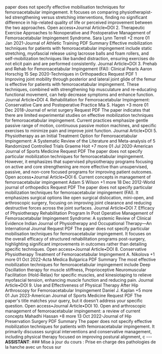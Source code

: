 paper does not specify effective mobilisation techniques for femoroacetabular impingement. It focuses on comparing physiotherapist-led strengthening versus stretching interventions, finding no significant difference in hip-related quality of life or perceived improvement between the two approaches. Open access•Journal Article•DOI 2. Therapeutic Exercise Approaches to Nonoperative and Postoperative Management of Femoroacetabular Impingement Syndrome. Sara Lynn Terrell +2 more 01 Jan 2021-Journal of Athletic Training PDF Summary Effective mobilization techniques for patients with femoroacetabular impingement include static stretching, myofascial release using lacrosse balls and foam rollers, and self-mobilization techniques like banded distraction, ensuring exercises do not elicit pain and are performed consistently. Journal Article•DOI 3. Prehab and Rehab for Femoroacetabular Impingement (FAI): Clinical Pearls Aaron Horschig 15 Sep 2020-Techniques in Orthopaedics Request PDF 1 Improving joint mobility through posterior and lateral joint glide of the femur is effective for patients with femoroacetabular impingement. These techniques, combined with strengthening hip musculature and re-educating functional movement, can help decrease symptoms and enhance function. Journal Article•DOI 4. Rehabilitation for Femoroacetabular Impingement: Conservative Care and Postoperative Practice Mia S. Hagen +3 more 01 Dec 2018-Journal of wrist surgery Request PDF The paper indicates that there are limited experimental studies on effective mobilization techniques for femoroacetabular impingement. Current practices emphasize gentle passive range of motion, continuous passive motion machines, and specific exercises to minimize pain and improve joint function. Journal Article•DOI 5. Physiotherapy as an Initial Treatment Option for Femoroacetabular Impingement: A Systematic Review of the Literature and Meta-analysis of 5 Randomized Controlled Trials Graeme Hoit +7 more 01 Jul 2020-American Journal of Sports Medicine Request PDF The paper does not specify particular mobilization techniques for femoroacetabular impingement. However, it emphasizes that supervised physiotherapy programs focusing on active and core strengthening are more effective than unsupervised, passive, and non-core focused programs for improving patient outcomes. Open access•Journal Article•DOI 6. Current concepts in management of femoroacetabular impingement Adam S Wilson +1 more 18 Dec 2012-World journal of orthopedics Request PDF The paper does not specify particular mobilization techniques for femoroacetabular impingement (FAI). It emphasizes surgical options like open surgical dislocation, mini-open, and arthroscopic surgery, focusing on improving joint clearance and reducing destructive forces across the joint surfaces. Journal Article•DOI 7. Efficacy of Physiotherapy Rehabilitation Program In Post Operative Management of Femoroacetabular Impingement Syndrome: A systemic Review of Clinical Evidence Indian Journal of Physiotherapy and Occupational Therapy—An International Journal Request PDF The paper does not specify particular mobilisation techniques for femoroacetabular impingement. It focuses on the overall efficacy of structured rehabilitation programs post-surgery, highlighting significant improvements in outcomes rather than detailing specific techniques. Open access•Journal Article•DOI 8. Conservative Physiotherapy Treatment of Femoroacetabular Impingement A. Nikolova +1 more 01 Oct 2022-Acta Medica Bulgarica PDF Summary The most effective mobilization techniques for femoroacetabular impingement include Deep Oscillation therapy for muscle stiffness, Proprioceptive Neuromuscular Facilitation (Hold-Relax) for specific muscles, and kinesiotaping to relieve myofascial tension, enhancing muscle function and reducing pain. Journal Article•DOI 9. Use and Effectiveness of Physical Therapy After Hip Arthroscopy for Femoroacetabular Impingement Daniel J. Kaplan +5 more 01 Jun 2023-American Journal of Sports Medicine Request PDF The paper's title matches your query, but it doesn't address your specific question. Open access•Journal Article•DOI 10. Open and arthroscopic management of femoroacetabular impingement: a review of current concepts Mahadhi Hassan +8 more 13 Oct 2022-Journal of Hip Preservation Surgery PDF Summary The paper does not specify effective mobilization techniques for patients with femoroacetabular impingement. It primarily discusses surgical interventions and conservative management, including physical therapy focused on improving postural alignment, c --- **ASSISTANT**: ### Mise à jour du cours : Prise en charge des pathologies de la hanche avec un focus sur